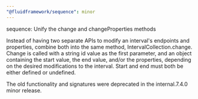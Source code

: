 ```yaml
---
"@fluidframework/sequence": minor
---
```


sequence: Unify the change and changeProperties methods

Instead of having two separate APIs to modify an interval's endpoints and properties, combine both into the same method, IntervalCollection.change. Change is called with a string id value as the first parameter, and an object containing the start value, the end value, and/or the properties, depending on the desired modifications to the interval. Start and end must both be either defined or undefined.

The old functionality and signatures were deprecated in the internal.7.4.0 minor release.
